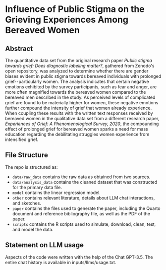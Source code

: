 # Influence of Public Stigma on the Grieving Experiences Among Bereaved Women

## Abstract

The quantitative data set from the original research paper *Public stigma towards grief: Does diagnostic labeling matter?*, gathered from Zenodo's open repository, was analyzed to determine whether there are gender biases evident in public stigma towards bereaved individuals with prolonged grief--particularly women. The analysis indicates that certain negative emotions exhibited by the survey participants, such as fear and anger, are more often magnified towards the bereaved women compared to the bereaved men described in the study. As perceived levels of complicated grief are found to be materially higher for women, these negative emotions further compound the intensity of grief that women already experience. When coupling these results with the written text responses received by bereaved women in the qualitative data set from a different research paper, *Experiences of Grief: A Phenomenological Survey, 2020*, the compounding effect of prolonged grief for bereaved women sparks a need for mass education regarding the debilitating struggles women experience from intensified grief.

## File Structure

The repo is structured as:

-   `data/raw_data` contains the raw data as obtained from two sources.
-   `data/analysis_data` contains the cleaned dataset that was constructed for the primary data file.
-   `model` contains the linear regression model. 
-   `other` contains relevant literature, details about LLM chat interactions, and sketches.
-   `paper` contains the files used to generate the paper, including the Quarto document and reference bibliography file, as well as the PDF of the paper. 
-   `scripts` contains the R scripts used to simulate, download, clean, test, and model the data.


## Statement on LLM usage

Aspects of the code were written with the help of the Chat GPT-3.5. The entire chat history is available in inputs/llms/usage.txt.
